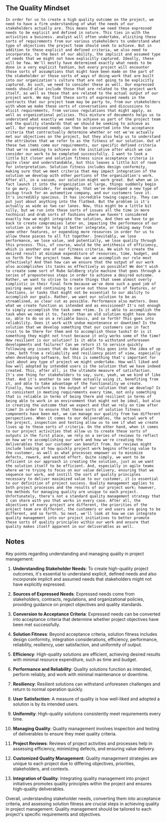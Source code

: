 ## The Quality Mindset
```
In order for us to create a high quality outcome on the project, we need to have a firm understanding of what the needs of our stakeholders actually are. This means that we need these expressed needs to be explicit and defined in nature. This ties in with the activities a business. analyst will often undertake, eliciting these sorts of requirements from our various stakeholders to understand what type of objectives the project team should seek to achieve. But in addition to these explicit and defined criteria, we also need to incorporate, to the best of our ability, the implicit and assumed type of needs that we might not have explicitly captured. Ideally, these will be few. We'll mostly have determined exactly what needs to be done in a very explicit fashion, but every project will encounter those sorts of assumptions that might have been made on the part of the stakeholder or those sorts of ways of doing work that are built into our organization's culture that are not going to be explicitly captured. As such, we need to consider these as well. Our expressed needs should also include those that are related to the project work itself, as well as those that are related to the actual output of our project work. We may find these sorts of expressed needs in the contracts that our project team may be party to, from our stakeholders with whom we make these sorts of conversations and discussions to elicit requirements, from various regulations that might apply, as well as organizational policies. This mixture of documents helps us to understand what exactly we need to achieve as part of the project team and the quality standards that we should be seeking to achieve as well. Our expressed needs can then be converted into the acceptance criteria that contractually determine whether or not we've actually met our objectives on the project, but they also help us to understand the attributes that we refer to as the fitness of our solution. Out of these two items come our requirements, our specific defined criteria that we're seeking to achieve on the initiative after which we can consider our work to be completed successfully. I want to look a little bit closer and solution fitness since acceptance criteria is quite clear and understandable, but this leaves a little bit of room for interpretation. Solution fitness includes design conformity, making sure that we meet criteria that may impact integration of the solution we develop with other portions of the organization's work. After all, in a vacuum, our solution might work great. But when we in fact launch it into the organization at large, things suddenly begin to go awry. Consider, for example, that we've developed a new type of pickup truck for an automotive company, and our customers love it. It's incredibly spacious. It has incredible towing capacity. They can put just about anything into the flatbed. But the problem is it's actually as wide as two car lanes. Now, this might be a little bit silly, but we run into these sorts of issues all the time in more technical and drab sorts of fashions where we haven't considered exactly how we might integrate the solution, And then we have to go back to create compromises later on, impacting the performance of our solution in order to help it better integrate, or taking away from some other features, or expending more resources in order for us to allow these pieces to all fit together. Inevitably, we lose performance, we lose value, and potentially, we lose quality through this process. This, of course, would be the antithesis of efficiency, which is another one of our fitness criteria. We wish to create the desired result at minimum expenditure of resources, time, budget, and so forth for the project team. How can we accomplish our role most effectively? And then how can we ensure that the output of our work also accomplishes its tasks as effectively as possible? We don't wish to create some sort of Rube Goldberg style machine that goes through a series of preposterous steps in order to achieve a desired outcome. Rather, we want to strive to create things that seem almost overly simplistic in their final form because we've done such a good job of pairing away and continuing to carve out those sorts of features, or functions, or tasks that might not be essential to our ability to accomplish our goals. Rather, we want our solution to be as streamlined, as clear cut as possible. Performance also matters. Does what we create function as intended and as envisioned? It's not enough to simply accomplish the task some +time. Is it able to accomplish the task when we need it to, faster than an old solution might have done so, able to do so on a reliable basis, and so forth? This goes into reliability. Does it work with undue maintenance or downtime? Is the solution that we develop something that our customers can in fact trust to be there for them and to accomplish those tasks? Or is it something they might not trust because it only works some of the time? How resilient is our solution? Is it able to withstand unforeseen developments and failures? Can we return it to service quickly following any issues that do take place? This goes into the idea of up time, both from a reliability and resiliency point of view, especially when developing software, but this is something that's important for just about any type of project we might undertake. How well liked and how well adopted by intended users is the solution that we have indeed created. This, after all, is the ultimate measure of satisfaction. It's one thing for stakeholders to say, sure, yeah, we we kind of like that. And it's another to see them actually using it, benefiting from it, and able to take advantage of the functionality we create. Finally, how uniform is the output of our solution that we develop? Is it consistent in meeting requirements every time, not only something that is reliable in terms of being there and resilient in terms of being able to work in an environment that might not be ideal, but also in creating the outcome that we expect and that we rely on time after time? In order to ensure that these sorts of solution fitness components have been met, we can manage our quality from two different perspectives. When it comes to our deliverables, the actual work of the project, inspection and testing allow us to see if what we create lives up to these sorts of criteria. On the other hand, when it comes to our project activities that allow us to create these sorts of outputs in the first place, we rely on a series of reviews to reflect on how we're accomplishing our work and how we're creating the deliverables that our customer can benefit from. Our reviews might include looking at how quickly project work begins offering value to the customer, as well as what processes empower us to minimize defects, rework, and wasted effort. Quite simply, we want to be efficient in our approach in creating the solution, just as we want the solution itself to be efficient. And, especially in agile teams where we're trying to focus on our value delivery, ensuring that we sequence our work, and instill the sort of quality principles necessary to deliver maximized value to our customer, it is essential to our definition of project success. Quality management applies to both project processes and the results of our project work; however, the methods for managing quality are unique to each project. Unfortunately, there's not a standard quality management strategy that I can share with you that works in every case. After all, the objectives of every project are different, the priorities of the project team are different, the customers or end users are going to be different, and so forth. So next, we'll look at how we can integrate quality management into our project initiatives to better promote these sorts of quality principles within our work and ensure that quality makes itself apparent in our deliverables as well.
```

## Notes
Key points regarding understanding and managing quality in project management:

1. **Understanding Stakeholder Needs**: To create high-quality project outcomes, it's essential to understand explicit, defined needs and also incorporate implicit and assumed needs that stakeholders might not have explicitly expressed.

2. **Sources of Expressed Needs**: Expressed needs come from stakeholders, contracts, regulations, and organizational policies, providing guidance on project objectives and quality standards.

3. **Conversion to Acceptance Criteria**: Expressed needs can be converted into acceptance criteria that determine whether project objectives have been met successfully.

4. **Solution Fitness**: Beyond acceptance criteria, solution fitness includes design conformity, integration considerations, efficiency, performance, reliability, resiliency, user satisfaction, and uniformity of output.

5. **Efficiency**: High-quality solutions are efficient, achieving desired results with minimal resource expenditure, such as time and budget.

6. **Performance and Reliability**: Quality solutions function as intended, perform reliably, and work with minimal maintenance or downtime.

7. **Resiliency**: Resilient solutions can withstand unforeseen challenges and return to normal operation quickly.

8. **User Satisfaction**: A measure of quality is how well-liked and adopted a solution is by its intended users.

9. **Uniformity**: High-quality solutions consistently meet requirements every time.

10. **Managing Quality**: Quality management involves inspection and testing of deliverables to ensure they meet quality criteria.

11. **Project Reviews**: Reviews of project activities and processes help in assessing efficiency, minimizing defects, and ensuring value delivery.

12. **Customized Quality Management**: Quality management strategies are unique to each project due to differing objectives, priorities, stakeholders, and contexts.

13. **Integration of Quality**: Integrating quality management into project initiatives promotes quality principles within the project and ensures high-quality deliverables.

Overall, understanding stakeholder needs, converting them into acceptance criteria, and assessing solution fitness are crucial steps in achieving quality in project management. Quality management should be tailored to each project's specific requirements and objectives.